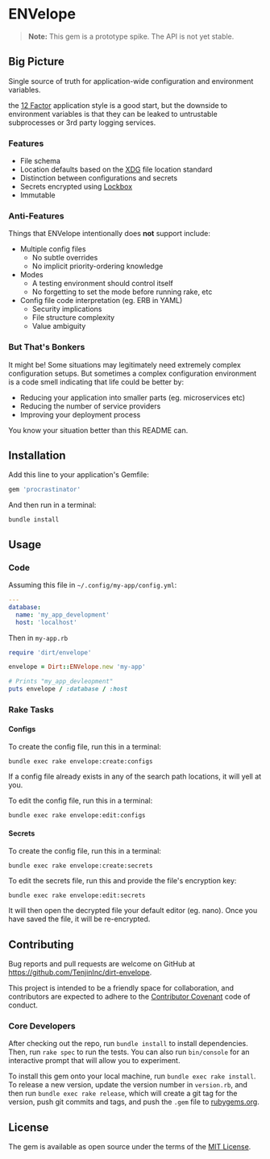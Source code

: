 # ENVelope

> **Note:** This gem is a prototype spike. The API is not yet stable.

## Big Picture

Single source of truth for application-wide configuration and environment variables.

the [12 Factor](http://12factor.net/config) application style is a good start, but the downside to environment variables
is that they can be leaked to untrustable subprocesses or 3rd party logging services.

### Features

* File schema
* Location defaults based on the [XDG](https://en.wikipedia.org/wiki/Freedesktop.org#Base_Directory_Specification) file
  location standard
* Distinction between configurations and secrets
* Secrets encrypted using [Lockbox](https://github.com/ankane/lockbox)
* Immutable

### Anti-Features

Things that ENVelope intentionally does **not** support include:

* Multiple config files
    * No subtle overrides
    * No implicit priority-ordering knowledge
* Modes
    * A testing environment should control itself
    * No forgetting to set the mode before running rake, etc
* Config file code interpretation (eg. ERB in YAML)
    * Security implications
    * File structure complexity
    * Value ambiguity

### But That's Bonkers

It might be! Some situations may legitimately need extremely complex configuration setups. But sometimes a complex
configuration environment is a code smell indicating that life could be better by:

* Reducing your application into smaller parts (eg. microservices etc)
* Reducing the number of service providers
* Improving your deployment process

You know your situation better than this README can.

## Installation

Add this line to your application's Gemfile:

```ruby
gem 'procrastinator'
```

And then run in a terminal:

    bundle install

## Usage

### Code

Assuming this file in `~/.config/my-app/config.yml`:

```yml
---
database:
  name: 'my_app_development'
  host: 'localhost'
```

Then in `my-app.rb`

```ruby
require 'dirt/envelope'

envelope = Dirt::ENVelope.new 'my-app'

# Prints "my_app_devleopment" 
puts envelope / :database / :host
```

### Rake Tasks

#### Configs

To create the config file, run this in a terminal:

    bundle exec rake envelope:create:configs

If a config file already exists in any of the search path locations, it will yell at you.

To edit the config file, run this in a terminal:

    bundle exec rake envelope:edit:configs

#### Secrets

To create the config file, run this in a terminal:

    bundle exec rake envelope:create:secrets

To edit the secrets file, run this and provide the file's encryption key:

    bundle exec rake envelope:edit:secrets

It will then open the decrypted file your default editor (eg. nano). Once you have saved the file, it will be
re-encrypted.

## Contributing

Bug reports and pull requests are welcome on GitHub at https://github.com/TenjinInc/dirt-envelope.

This project is intended to be a friendly space for collaboration, and contributors are expected to adhere to the
[Contributor Covenant](http://contributor-covenant.org) code of conduct.

### Core Developers

After checking out the repo, run `bundle install` to install dependencies. Then, run `rake spec` to run the tests. You
can also run `bin/console` for an interactive prompt that will allow you to experiment.

To install this gem onto your local machine, run `bundle exec rake install`. To release a new version, update the
version number in `version.rb`, and then run `bundle exec rake release`, which will create a git tag for the version,
push git commits and tags, and push the `.gem` file to [rubygems.org](https://rubygems.org).

## License

The gem is available as open source under the terms of the [MIT License](http://opensource.org/licenses/MIT).

